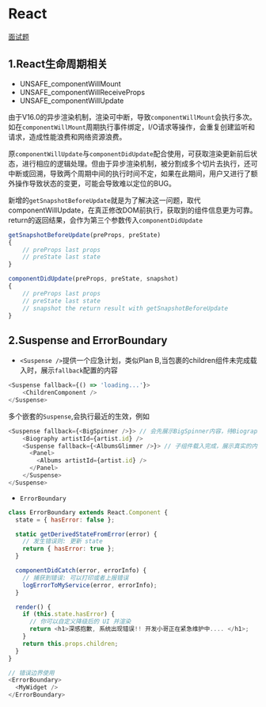 
# React

[面试题](./interview.md)

## 1.React生命周期相关
- UNSAFE_componentWillMount
- UNSAFE_componentWillReceiveProps
- UNSAFE_componentWillUpdate

由于V16.0的异步渲染机制，渲染可中断，导致`componentWillMount`会执行多次。如在`componentWillMount`周期执行事件绑定，I/O请求等操作，会重复创建监听和请求，造成性能浪费和网络资源浪费。

原`componentWillUpdate`与`componentDidUpdate`配合使用，可获取渲染更新前后状态，进行相应的逻辑处理。但由于异步渲染机制，被分割成多个切片去执行，还可中断或回溯，导致两个周期中间的执行时间不定，如果在此期间，用户又进行了额外操作导致状态的变更，可能会导致难以定位的BUG。

新增的`getSnapshotBeforeUpdate`就是为了解决这一问题，取代componentWillUpdate，在真正修改DOM前执行，获取到的组件信息更为可靠。return的返回结果，会作为第三个参数传入`componentDidUpdate`
```js
getSnapshotBeforeUpdate(preProps, preState)
{
    // preProps last props
    // preState last state
}

componentDidUpdate(preProps, preState, snapshot)
{
    // preProps last props
    // preState last state
    // snapshot the return result with getSnapshotBeforeUpdate
}
```

## 2.Suspense and ErrorBoundary
- `<Suspense />`提供一个应急计划，类似Plan B,当包裹的children组件未完成载入时，展示`fallback`配置的内容
```js
<Suspense fallback={() => 'loading...'}>
    <ChildrenComponent />
</Suspense>
```

多个嵌套的`Suspense`,会执行最近的生效，例如
```js
<Suspense fallback={<BigSpinner />}> // 会先展示BigSpinner内容，待Biography载入完成，展示Biography和AlbumsGlimmer
    <Biography artistId={artist.id} />
    <Suspense fallback={<AlbumsGlimmer />}> // 子组件载入完成，展示真实的内容
      <Panel>
        <Albums artistId={artist.id} />
      </Panel>
    </Suspense>
</Suspense>
```

- `ErrorBoundary`
```js
class ErrorBoundary extends React.Component {
  state = { hasError: false };

  static getDerivedStateFromError(error) {
    // 发生错误则: 更新 state
    return { hasError: true };
  }

  componentDidCatch(error, errorInfo) {
    // 捕获到错误: 可以打印或者上报错误
    logErrorToMyService(error, errorInfo);
  }

  render() {
    if (this.state.hasError) {
      // 你可以自定义降级后的 UI 并渲染
      return <h1>深感抱歉, 系统出现错误!! 开发小哥正在紧急维护中.... </h1>;
    }
    return this.props.children; 
  }
}

// 错误边界使用
<ErrorBoundary>
  <MyWidget />
</ErrorBoundary>

```